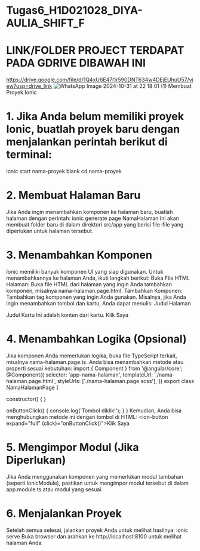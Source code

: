 # Tugas6_H1D021028_DIYA-AULIA_SHIFT_F
# LINK/FOLDER PROJECT TERDAPAT PADA GDRIVE DIBAWAH INI
https://drive.google.com/file/d/1Q4xU6E47I1r590DNT634w4DEjEUhuU57/view?usp=drive_link
![WhatsApp Image 2024-10-31 at 22 18 01 (1)](https://github.com/user-attachments/assets/a5bedfc6-1a6d-4fdb-b20b-566c5d5fb12e)
Membuat Proyek Ionic
# 1. Jika Anda belum memiliki proyek Ionic, buatlah proyek baru dengan menjalankan perintah berikut di terminal:
ionic start nama-proyek blank
cd nama-proyek
# 2. Membuat Halaman Baru
Jika Anda ingin menambahkan komponen ke halaman baru, buatlah halaman dengan perintah:
ionic generate page NamaHalaman
Ini akan membuat folder baru di dalam direktori src/app yang berisi file-file yang diperlukan untuk halaman tersebut.
# 3. Menambahkan Komponen
Ionic memiliki banyak komponen UI yang siap digunakan. Untuk menambahkannya ke halaman Anda, ikuti langkah berikut:
Buka File HTML Halaman: Buka file HTML dari halaman yang ingin Anda tambahkan komponen, misalnya nama-halaman.page.html.
Tambahkan Komponen: Tambahkan tag komponen yang ingin Anda gunakan. Misalnya, jika Anda ingin menambahkan tombol dan kartu, Anda dapat menulis:
<ion-header>
  <ion-toolbar>
    <ion-title>Judul Halaman</ion-title>
  </ion-toolbar>
</ion-header>

<ion-content>
  <ion-card>
    <ion-card-header>
      <ion-card-title>Judul Kartu</ion-card-title>
    </ion-card-header>
    <ion-card-content>
      Ini adalah konten dari kartu.
      <ion-button expand="full">Klik Saya</ion-button>
    </ion-card-content>
  </ion-card>
</ion-content>

# 4. Menambahkan Logika (Opsional)
Jika komponen Anda memerlukan logika, buka file TypeScript terkait, misalnya nama-halaman.page.ts. Anda bisa menambahkan metode atau properti sesuai kebutuhan:
import { Component } from '@angular/core';
@Component({
  selector: 'app-nama-halaman',
  templateUrl: './nama-halaman.page.html',
  styleUrls: ['./nama-halaman.page.scss'],
})
export class NamaHalamanPage {

  constructor() { }

  onButtonClick() {
    console.log('Tombol diklik!');
  }
}
Kemudian, Anda bisa menghubungkan metode ini dengan tombol di HTML:
<ion-button expand="full" (click)="onButtonClick()">Klik Saya</ion-button>

# 5. Mengimpor Modul (Jika Diperlukan)
Jika Anda menggunakan komponen yang memerlukan modul tambahan (seperti IonicModule), pastikan untuk mengimpor modul tersebut di dalam app.module.ts atau modul yang sesuai.
# 6. Menjalankan Proyek
Setelah semua selesai, jalankan proyek Anda untuk melihat hasilnya:
ionic serve
Buka browser dan arahkan ke http://localhost:8100 untuk melihat halaman Anda.


